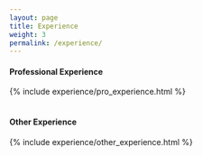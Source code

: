 ```yaml
---
layout: page
title: Experience
weight: 3
permalink: /experience/
---
```

#### **Professional Experience** 

<div class="row">
    {% include experience/pro_experience.html %}
</div>

<br>

#### **Other Experience** 

<div class="row">
    {% include experience/other_experience.html %}
</div>